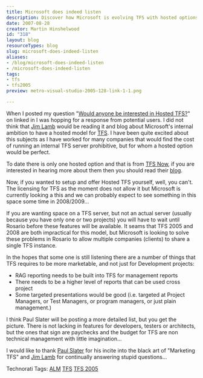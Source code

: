 ```yaml
---
title: Microsoft does indeed listen
description: Discover how Microsoft is evolving TFS with hosted options, addressing user needs, and enhancing project management features. Join the conversation!
date: 2007-08-28
creator: Martin Hinshelwood
id: "318"
layout: blog
resourceTypes: blog
slug: microsoft-does-indeed-listen
aliases:
- /blog/microsoft-does-indeed-listen
- /microsoft-does-indeed-listen
tags:
- tfs
- tfs2005
preview: metro-visual-studio-2005-128-link-1-1.png

---
```

When I posted my question "[Would anyone be interested in Hosted TFS?](http://www.linkedin.com/answers/technology/software-development/TCH_SFT/46649-1363184 "Would anyone be interested in hosted TFS?")" on linked in I was hopping for a response from potential users. I did not think that [Jim Lamb](http://blogs.msdn.com/jimlamb/archive/2007/05/30/hosted-tfs-pilot-program.aspx "Microsoft does indeed listen") would be reading it and blog about Microsoft's internal ambition to have a hosted model for [TFS](http://msdn2.microsoft.com/en-us/teamsystem/aa718934.aspx "Team Foundation Server"). I have been quite excited about this subjects as I have worked for many companies that would find the cost of running an internal TFS server prohibitive, but for whom a hosted option would be perfect.

To date there is only one hosted option and that is from [TFS Now](http://www.tfsnow.com/), if you are interested in hearing more about them then you should read their [blog](http://tfsnow.wordpress.com/2007/07/29/announcing-tfs-now-a-hosted-tfs-service/ "microsoft does indeed listen").

Now, if you wanted to setup and offer Hosted TFS yourself, well, you can't. The licensing for TFS as the moment does not allow it but Microsoft is currently looking a this and we can probably expect to see something in this space some time in 2008/2009...

If you are wanting space on a TFS server, but not an actual server (usually because you have only one or two projects) you will have to wait until Rosario before these features will be available. It seams that TFS 2005 and 2008 are both impractical for this model, but Microsoft is looking to solve these problems in Rosario to allow multiple companies (clients) to share a single TFS instance.

In the hopes that some one is still listening there are a number of things that TFS requires to be more marketable, and not just for Development projects:

- RAG reporting needs to be built into TFS for management reports
- There needs to be a higher level of reports that can be used cross project
- Some targeted presentations would be good (i.e. targeted at Project Managers, or Test Managers, or program managers, or just plain management.)

I think Paul Slater will be posting a more detailed list, but you get the picture. There is not lacking in features for developers, testers or architects, but the ones that sign are paychecks and the budget for TFS are non technical management with little imagination...

I would like to thank [Paul Slater](http://geekswithblogs.net/MMaI/Default.aspx) for his incite into the black art of "Marketing TFS" and [Jim Lamb](http://blogs.msdn.com/jimlamb) for continually answering stupid questions...

Technorati Tags: [ALM](http://technorati.com/tags/ALM) [TFS](http://technorati.com/tags/TFS) [TFS 2005](http://technorati.com/tags/TFS+2005)
